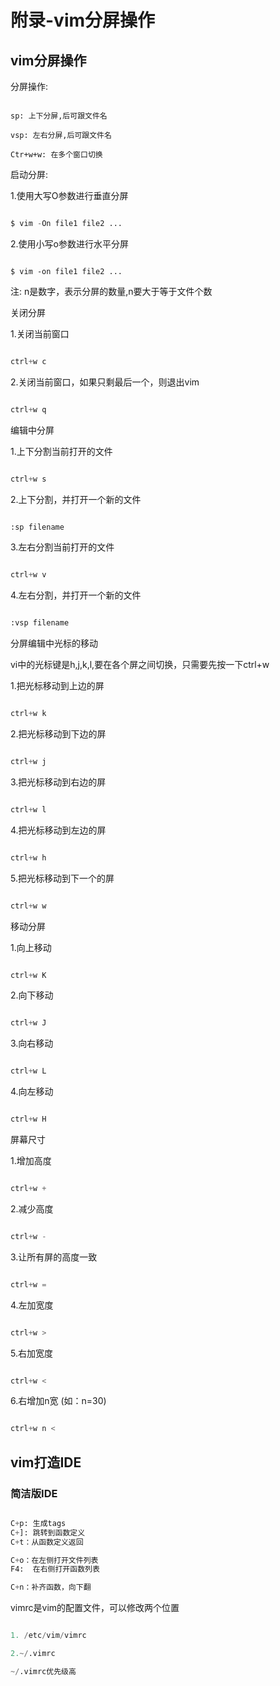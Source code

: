 # 附录-vim分屏操作

## vim分屏操作

分屏操作:

```

sp: 上下分屏,后可跟文件名 

vsp: 左右分屏,后可跟文件名

Ctr+w+w: 在多个窗口切换

```

启动分屏:

1.使用大写O参数进行垂直分屏

```python

$ vim -On file1 file2 ...

```

2.使用小写o参数进行水平分屏

```

$ vim -on file1 file2 ...

```

注: n是数字，表示分屏的数量,n要大于等于文件个数

关闭分屏

1.关闭当前窗口

```python

ctrl+w c

```

2.关闭当前窗口，如果只剩最后一个，则退出vim

```python

ctrl+w q

```

编辑中分屏

1.上下分割当前打开的文件

```python

ctrl+w s

```

2.上下分割，并打开一个新的文件

```python

:sp filename

```

3.左右分割当前打开的文件

```python

ctrl+w v

```

4.左右分割，并打开一个新的文件

```python

:vsp filename

```

分屏编辑中光标的移动

vi中的光标键是h,j,k,l,要在各个屏之间切换，只需要先按一下ctrl+w

1.把光标移动到上边的屏

```python

ctrl+w k

```

2.把光标移动到下边的屏

```python

ctrl+w j

```

3.把光标移动到右边的屏

```python

ctrl+w l

```

4.把光标移动到左边的屏

```python

ctrl+w h

```

5.把光标移动到下一个的屏

```python

ctrl+w w

```

移动分屏

1.向上移动

```python

ctrl+w K

```

2.向下移动

```python

ctrl+w J

```

3.向右移动

```python

ctrl+w L

```

4.向左移动

```python

ctrl+w H

```

屏幕尺寸

1.增加高度

```python

ctrl+w +

```

2.减少高度

```python

ctrl+w -

```

3.让所有屏的高度一致

```python

ctrl+w =

```

4.左加宽度

```python

ctrl+w >

```

5.右加宽度

```python

ctrl+w <

```

6.右增加n宽 (如：n=30)

```python

ctrl+w n <

```

## vim打造IDE

### 简洁版IDE

```python

C+p: 生成tags
C+]: 跳转到函数定义
C+t：从函数定义返回

C+o：在左侧打开文件列表
F4:  在右侧打开函数列表

C+n：补齐函数，向下翻

```

vimrc是vim的配置文件，可以修改两个位置

```python

1. /etc/vim/vimrc

2.~/.vimrc

~/.vimrc优先级高

```
